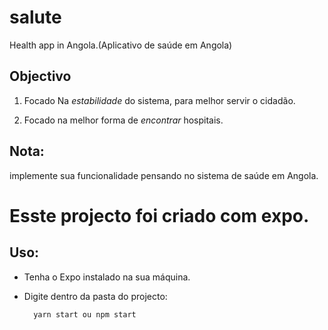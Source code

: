 # salute

Health app in Angola.(Aplicativo de saúde em Angola)

## Objectivo 

  1. Focado Na *estabilidade* do sistema, para melhor servir o cidadão.

  2. Focado na melhor forma de *encontrar* hospitais.

## Nota: 
  
  implemente sua funcionalidade pensando no sistema de saúde em Angola. 

# Esste projecto foi criado com expo.

## Uso:

  * Tenha o Expo instalado na sua máquina.
  * Digite dentro da pasta do projecto:

    ```
      yarn start ou npm start

    ```





